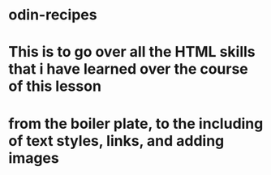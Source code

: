 # odin-recipes

# This is to go over all the HTML skills that i have learned over the course of this lesson
# from the boiler plate, to the including of text styles, links, and adding images
#
#
